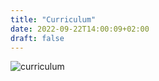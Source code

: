 ```yaml
---
title: "Curriculum"
date: 2022-09-22T14:00:09+02:00
draft: false
---
```


![curriculum](/curriculum.jpg)